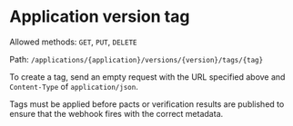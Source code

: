# Application version tag

Allowed methods: `GET`, `PUT`, `DELETE`

Path: `/applications/{application}/versions/{version}/tags/{tag}`

To create a tag, send an empty request with the URL specified above and `Content-Type` of `application/json`.

Tags must be applied before pacts or verification results are published to ensure that the webhook fires with the correct metadata.
